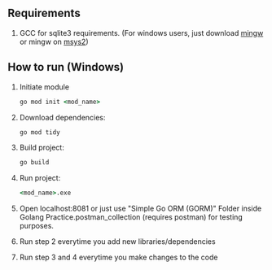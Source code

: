 ## Requirements
1. GCC for sqlite3 requirements. (For windows users, just download [mingw](http://mingw-w64.org/doku.php)
or mingw on [msys2](https://www.msys2.org/))

## How to run (Windows)
1. Initiate module
    ```cmd
    go mod init <mod_name>
    ```

2. Download dependencies:
    ```cmd
    go mod tidy
    ```

3. Build project:
    ```cmd
    go build
    ```

4. Run project:
    ```cmd
    <mod_name>.exe
    ```

5. Open localhost:8081 or just use "Simple Go ORM (GORM)" Folder inside Golang Practice.postman_collection (requires postman) for testing purposes.

6. Run step 2 everytime you add new libraries/dependencies
7. Run step 3 and 4 everytime you make changes to the code